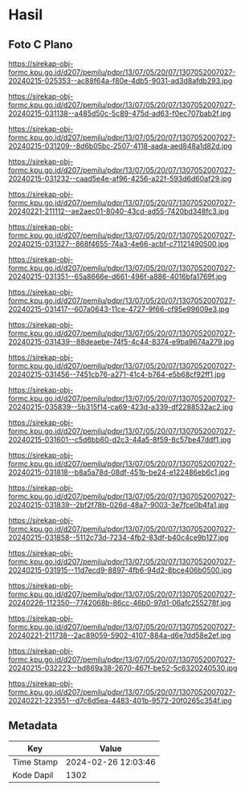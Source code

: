 # Hasil

## Foto C Plano

https://sirekap-obj-formc.kpu.go.id/d207/pemilu/pdpr/13/07/05/20/07/1307052007027-20240215-025353--ac88f64a-f80e-4db5-9031-ad3d8afdb293.jpg

https://sirekap-obj-formc.kpu.go.id/d207/pemilu/pdpr/13/07/05/20/07/1307052007027-20240215-031138--a485d50c-5c89-475d-ad63-f0ec707bab2f.jpg

https://sirekap-obj-formc.kpu.go.id/d207/pemilu/pdpr/13/07/05/20/07/1307052007027-20240215-031209--8d6b05bc-2507-4118-aada-aed848a1d82d.jpg

https://sirekap-obj-formc.kpu.go.id/d207/pemilu/pdpr/13/07/05/20/07/1307052007027-20240215-031232--caad5e4e-af96-4256-a22f-593d6d60af29.jpg

https://sirekap-obj-formc.kpu.go.id/d207/pemilu/pdpr/13/07/05/20/07/1307052007027-20240221-211112--ae2aec01-8040-43cd-ad55-7420bd348fc3.jpg

https://sirekap-obj-formc.kpu.go.id/d207/pemilu/pdpr/13/07/05/20/07/1307052007027-20240215-031327--868f4655-74a3-4e66-acbf-c71121490500.jpg

https://sirekap-obj-formc.kpu.go.id/d207/pemilu/pdpr/13/07/05/20/07/1307052007027-20240215-031351--65a8666e-d661-496f-a886-4016bfa1769f.jpg

https://sirekap-obj-formc.kpu.go.id/d207/pemilu/pdpr/13/07/05/20/07/1307052007027-20240215-031417--607a0643-11ce-4727-9f66-cf95e99609e3.jpg

https://sirekap-obj-formc.kpu.go.id/d207/pemilu/pdpr/13/07/05/20/07/1307052007027-20240215-031439--88deaebe-74f5-4c44-8374-e9ba9674a279.jpg

https://sirekap-obj-formc.kpu.go.id/d207/pemilu/pdpr/13/07/05/20/07/1307052007027-20240215-031456--7451cb76-a271-41c4-b764-e5b68cf92ff1.jpg

https://sirekap-obj-formc.kpu.go.id/d207/pemilu/pdpr/13/07/05/20/07/1307052007027-20240215-035839--5b315f14-ca69-423d-a339-df2288532ac2.jpg

https://sirekap-obj-formc.kpu.go.id/d207/pemilu/pdpr/13/07/05/20/07/1307052007027-20240215-031601--c5d6bb60-d2c3-44a5-8f59-8c57be47ddf1.jpg

https://sirekap-obj-formc.kpu.go.id/d207/pemilu/pdpr/13/07/05/20/07/1307052007027-20240215-031818--b8a5a78d-08df-451b-be24-e122486eb6c1.jpg

https://sirekap-obj-formc.kpu.go.id/d207/pemilu/pdpr/13/07/05/20/07/1307052007027-20240215-031839--2bf2f78b-026d-48a7-9003-3e7fce0b4fa1.jpg

https://sirekap-obj-formc.kpu.go.id/d207/pemilu/pdpr/13/07/05/20/07/1307052007027-20240215-031858--5112c73d-7234-4fb2-83df-b40c4ce9b127.jpg

https://sirekap-obj-formc.kpu.go.id/d207/pemilu/pdpr/13/07/05/20/07/1307052007027-20240215-031915--11d7ecd9-8897-4fb6-94d2-8bce406b0500.jpg

https://sirekap-obj-formc.kpu.go.id/d207/pemilu/pdpr/13/07/05/20/07/1307052007027-20240226-112350--7742068b-86cc-46b0-97d1-06afc255278f.jpg

https://sirekap-obj-formc.kpu.go.id/d207/pemilu/pdpr/13/07/05/20/07/1307052007027-20240221-211738--2ac89059-5902-4107-884a-d6e7dd58e2ef.jpg

https://sirekap-obj-formc.kpu.go.id/d207/pemilu/pdpr/13/07/05/20/07/1307052007027-20240215-032223--bd869a38-2670-467f-be52-5c6320240530.jpg

https://sirekap-obj-formc.kpu.go.id/d207/pemilu/pdpr/13/07/05/20/07/1307052007027-20240221-223551--d7c6d5ea-4483-401b-9572-20f0265c354f.jpg


## Metadata

| Key        | Value               |
| ---------- | ------------------- |
| Time Stamp | 2024-02-26 12:03:46 |
| Kode Dapil | 1302                |



